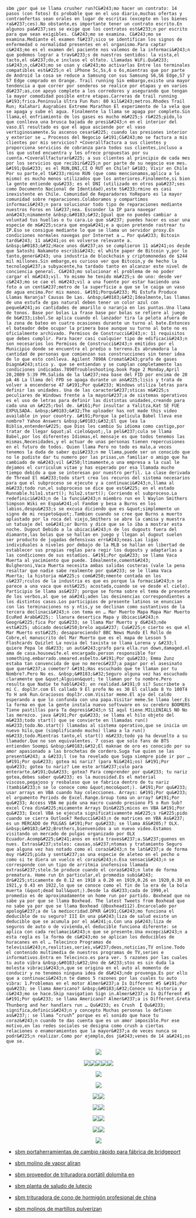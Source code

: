 
```
sbm ¿por qué se llama crusher run?C&#243;mo hacer un contrato: 14 pasos (con fotos) Es probable que en el uso diario,muchas ofertas y contraofertas sean orales en lugar de escritas (excepto en los bienes ra&#237;ces).No obstante,es importante tener un contrato escrito.En algunos pa&#237;ses se exige que los contratos est&#233;n por escrito para que sean exigibles. C&#243;mo se examina. C&#243;mo se examina.Mediante el examen f&#237;sico se identifican los signos de enfermedad o normalidad presentes en el organismo.Para captar c&#243;mo es el examen del paciente nos valemos de la informaci&#243;n que podemos lograr a trav&#233;s de nuestros sentidos: la vista,el tacto,el o&#237;do,e incluso el olfato. Llamadas WiFi.Qu&#233; s&#243;n,c&#243;mo se usan y c&#243;mo activarlas Entre los terminales compatibles est&#225;n el iPhone 5c,5s,6 o 6s,mientras que por parte de Android la cosa se reduce a Samsung con sus Samsung S6,S6 Edge,S7 y S7 Edge comprado en Orange. Trail running Sin embargo,existe una mayor tendencia a que correr por senderos se realice por etapas y en varios d&#237;as,con apoyo completo a los corredores y asegurando que tengan la mayor comodidad posible entre etapas.Carreras de trail running &#193;frica.Peninsula Ultra Fun Run: 80 kil&#243;metros.Rhodes Trail Run; Kalahari Augrabies Extreme Marathon El experimento de la vela que se apaga y sube el agua. Finalmente la llama se apaga por completo.Sin llama,el enfriamiento de los gases es mucho m&#225;s r&#225;pido,lo que conlleva una brusca bajada de presi&#243;n en el interior del vaso.El resultado es que el agua asciende por el vaso vertiginosamente.Su ascenso cesar&#225; cuando las presiones interior y exterior se … Procesos del Negocio &#191;C&#243;mo se factura a mis clientes por mis servicios? •Coverallfactura a sus clientes y proporciona servicios de cobranza para todos sus clientes,incluso a los que usted encuentra y les ofrece propuestas por su cuenta.•Coverallfacturar&#225; a sus clientes al principio de cada mes por los servicios que recibir&#225;n por parte de su negocio ese mes. &#191;Qu&#233; es el RUN,DNI,CI O RUT en Chile? &#183; Vivir en Chile Por su parte,el t&#233;rmino RUN (que como mencionamos,aplica a lo mismo) es mucho menos utilizados que los anteriores.Finalmente,si bien la gente entiende qu&#233; es el DNI (utilizado en otros pa&#237;ses como Documento Nacional de Identidad),este t&#233;rmino es casi inexistente en Chile. Comunidad de Reparadores YoReparo es la mayor comunidad sobre reparaciones.Colaboramos y compartimos informaci&#243;n para solucionar todo tipo de reparaciones mediante nuestros Foros en l&#237;nea. Esconder la IP para navegar an&#243;nimamente &nbsp;&#0183;&#32;Igual que no puedes cambiar a voluntad tus huellas o tu cara.Lo que s&#237; puedes hacer es usar una especie de m&#225;scara que enga&#241;e a quien pretende rastrear tu IP.Eso se consigue mediante lo que se llama un servidor proxy.En condiciones normales navegas por Internet a … Por qu&#233; Bitcoin tard&#243; 11 a&#241;os en volverse relevante a. &nbsp;&#0183;&#32;Hace unos d&#237;as se cumplieron 11 a&#241;os desde que Satoshi Nakamoto escribi&#243; el white paper de Bitcoin y,por lo tanto,gener&#243; una industria de blockchain y criptomonedas de $244 mil millones.Sin embargo,es curioso ver que Bitcoin,y de hecho la tecnolog&#237;a subyacente,ha tardado tanto en alcanzar este nivel de conciencia general. C&#243;mo solucionar el problema de no poder cargar el m&#243;vil. Yo mismo he tenido m&#225;s de uno: desde ver c&#243;mo se cae el m&#243;vil a una fuente por estar haciendo una foto a un cent&#237;metro de la superficie a que se le caiga un vaso de agua encima.Por mis manos. &#191;Porqu&#233; Mi Estufa Produce Llamas Naranja? Causas De Las. &nbsp;&#0183;&#32;Idealmente,las llamas de una estufa de gas natural deben tener un color azul con peque&#241;as cantidades de amarillo o naranja en las puntas.Una llama de tonos. Base por bolas La frase base por bolas se refiere al juego de b&#233;isbol.Se aplica cuando el lanzador tira la pelota afuera de la zona de bateo en cuatro ocasiones durante un turno al bate.Entonces el bateador debe ocupar la primera base aunque su turno al bate no es oficialmente archivado. Permisos de Construcci&#243;n: 11 requisitos que debes cumplir. Para hacer casi cualquier tipo de edificaci&#243;n son necesarios los Permisos de Construcci&#243;n emitidos por el Municipio donde se encuentra el predio o terreno.Es abrumadora la cantidad de personas que comienzan sus construcciones sin tener idea de lo que esto conlleva. Agilent 7890A Cromat&#243;grafo de gases Diagn&#243;stico y. que se entiendan y se cumplan completamente las condiciones indicadas.7890Troubleshooting.book Page 2 Monday,April 20,2009 5:39 PM.Salida de la l&#237;nea base del FID por encima de 20 pA 46 La llama del FPD se apaga durante un an&#225;lisis y trata de volver a encenderse 47 &#191;Por qu&#233; Windows utiliza letras para definir las unidades. Una de las caracter&#237;sticas m&#225;s peculiares de Windows frente a la mayor&#237;a de sistemas operativos es el uso de letras para definir las distintas unidades,creando para cada una un &#225;rbol de. &#161;Por insultar a Yalitza,Kat SE FUE EXPULSADA. &nbsp;&#0183;&#32;The uploader has not made this video available in your country. &#191;Porque la pelicula Babel lleva ese nombre? Yahoo Answers &nbsp;&#0183;&#32;El que lea la Biblia,entender&#225; que Dios les cambio Su idioma como castigo,por tratar de llegar &quot;al cielo&quot;,la pel&#237;cula se llama Babel,por los diferentes Idiomas,el mensaje es que todos tenemos las mismas,Necesidades,y el actuar de unas personas tienen repercusiones en el futuro de todos. Quien llama Pero no todo es malo,a veces tenemos la duda de saber qui&#233;n me llama,puede ser un conocido que no le pudiste dar tu numero por las prisas,un familiar o amigo que ha cambiado de m&#243;vil &#250;ltimamente,o una empresa a la cual le dejamos el curriculum vitae y has esperado por esa llamada mucho tiempo debido a que se interesan por nuestro perfil. La clase derivada de Thread El m&#233;todo start crea los recuros del sistema necesarios para que el subproceso se ejecute y a continuaci&#243;n,llama al m&#233;todo run,el subproceso se dice que est&#225; en el estado Runnable.hilo1.start(); hilo2.start(); Corriendo el subproceso.La redefinici&#243;n de la funci&#243;n miembro run en l Waylon Smithers Simpson Wiki en Espa&#241;ol Fandom y besa a Burns en los labios,despu&#233;s se excusa diciendo que es &quot;simplemente un signo de mi respeto&quot;.Tambien cuando se cree que Burns a muerto aplastado por la roca del viejo,Smithers se abre la camisa y muestra un tatuaje del se&#241;or Burns y dice que se lo iba a mostrar esta noche. Dugout Debido a la ubicaci&#243;n de los dugouts fuera del diamante,las bolas que se hallan en juego y llegan al dugout suelen ser producto de jugadas defensivas err&#243;neas.Las ligas individuales a niveles por debajo de la MLB se hallan en libertad de establecer sus propias reglas para regir los dugouts y adaptarlas a las condiciones de sus estadios. &#191;Por qu&#233; se llama Vaca Muerta al yacimiento que puede. Idealmente,coment&#243; Bulgheroni,Vaca Muerta necesita ambas salidas costeras (vale la pena resaltar que nadie sabe realmente por qu&#233; se le llama Vaca Muerta; la historia m&#225;s com&#250;nmente contada en los c&#237;rculos de la industria es que es porque la formaci&#243;n se parece a una vaca que est&#225; acostada,cuando se ve desde el cielo). Participio Se llama as&#237; porque se forma sobre el tema de presente de los verbos,al que se a&#241;aden las desinencias correspondientes a los distintos casos.Los participios de presente latinos se enuncian con las terminaciones ns y ntis,y se declinan como sustantivos de la tercera declinaci&#243;n con tema en … Mar Muerto Mapa Mapa Mar Muerto EcuRed Arab&#225;: llanura desertica Mapa y Ubicaci&#243;n Geogr&#225;fica Por qu&#233; se llama Mar Muerto y d&#243;nde est&#225; ubicado desc&#250;brelo aqu&#237; Cu&#225;n cierto es que el Mar Muerto est&#225; desapareciendo? BBC News Mundo El Rollo de Cobre,el manuscrito del Mar Muerto que es el mapa de Lesson 5 Flashcards Quizlet La novia del taxista se llama Lorena y &#233;l quiere Pepa le d&#233; un aut&#243;grafo para ella.run down,damaged.el ama de casa.housewife.el encargado.person responsible for something.embarrado.smeared.esbelto.&#191;Por qu&#233; Emma Zunz estaba tan convencida de que no merec&#237;a pagar por el asesinato que quer&#237;a cometer? &#191;Has escuchado que te llaman por tu Nombre?.Pero No es. &nbsp;&#0183;&#32;Seguro alguna vez has escuchado claramente que &quot;Alguien&quot; te llaman por tu nombre.Pero resulta que Nadie te habl&#243; en realidad.&#191;O si? Suscribete a mi C. dopl3r.com El callado 9 El profe No es 30 El callado 8 Yo 100T4 To H ank Run.Graciosos dopl3r.com.Visitar meme.El ajo del caldo esperando a que lo confunda con una papa.Visitar meme.Se llama leer.Es la forma en que la gente instala nuevo softvware en su cerebro BOOMERS Tiene pastillas para Ta depresi&#243;n SI aqul tiene.MILLENIALS NO No las merezco. java &#191;Por qu&#233; se llama el hilo objeto del m&#233;todo start() que se convierte en llamadas run() m&#233;todo.No.start() llamadas al sistema operativo,que se inicia un nuevo hilo,que (simplificando mucho) llama a la run() m&#233;todo.Mientras tanto,el start() m&#233;todo ya ha devuelto a su llamador.Que no son equivalentes. 7 cosas que solo fans de BTS entienden Soompi &nbsp;&#0183;&#32;El maknae de oro es conocido por su amor apasionado a las brochetas de cordero.Suga fue quien se las present&#243; a &#233;l (se ha revelado que Suga siempre pide ir por … &#191;Por qu&#233; gotea mi nariz? (para Ni&#241;os) &#191;Por qu&#233; gotea tu nariz? Lee este art&#237;culo para enterarte.&#191;Qu&#233; gotea? Para comprender por qu&#233; tu nariz gotea,debes saber qu&#233; es la mucosidad.Es el material viscoso,pegajoso y resbaloso que se fabrica dentro de tu nariz (tambi&#233;n se lo conoce como &quot;moco&quot;). &#191;Por qu&#233; usar arrays en VBA cuando hay colecciones. Arrays: &#191;Por qu&#233; el argumento Periods de Excel.Range.Group toma un array? &#191;Por qu&#233; Access VBA me pide una macro cuando presiono F5 o Run Sub? excel Crea din&#225;micamente Arrays Din&#225;micos en VBA &#191;Por qu&#233; Excel VBA se ejecuta significativamente m&#225;s r&#225;pido cuando se cierra Outlook? Reducci&#243;n de matrices en VBA As&#237; es un MERCADO de PULGAS &#191;Por qu&#233; se llama AS&#205;? OLX. &nbsp;&#0183;&#32;Brothers,bienvenidos a un nuevo video.Estamos visitando un mercado de pulgas organizado por OLX Ecuador.Acomp&#225;&#241;anos en esta traves&#237;a.S&#237;guenos en nues. Extras&#237;stoles: causas,s&#237;ntomas y tratamiento Seguro que alguna vez has notado como el coraz&#243;n te lat&#237;a de forma muy r&#225;pida y sent&#237;as una especie de aleteo en el pecho o como si te diera un vuelco el coraz&#243;n.Esa sensaci&#243;n se corresponde con un tipo de arritmia inofensiva llamada extras&#237;stole.Se produce cuando el coraz&#243;n late de forma prematura. Home run En particular,el promedio subi&#243; dr&#225;sticamente de 0.12 en 1918 a 0.20 en 1919,0.26 en 1920,0.38 en 1921,y 0.43 en 1922,lo que se conoce como el fin de la era de la bola muerta (&quot;dead ball&quot;).Desde la d&#233;cada de 1990,el promedio es de aproximadamente un home run por partido. Boxhead que no sabe ya por que se llama Boxhead. The latest Tweets from Boxhead que no sabe ya por que se llama Boxhead (@boxhead112).Encarcelado por apolog&#237;a de la mediocridad.DPKR &#191;C&#243;mo funciona el deducible de su seguro? III En una p&#243;liza de salud existe un deducible que se acumula por el a&#241;o.Con una p&#243;liza de seguros de auto o de vivienda,el deducible funciona diferente: se aplica con cada reclamaci&#243;n que se presente.Una excepci&#243;n a esta regla es la forma de c&#243;mo se aplican los deducibles de huracanes en el … Telecinco Programas de televisi&#243;n,realities,series,v&#237;deos,noticias,TV online.Todo el contenido multimedia de nuestros programas de TV,series e informativos.Entra en Telecinco.es para ver. 5 razones por las cuales tu auto vibra &nbsp;&#0183;&#32;Uno de &#233;stos es sin duda la molesta vibraci&#243;n,que se origina en el auto al momento de conducir y no tenemos ninguna idea de d&#243;nde provenga.Es por ello que a continuaci&#243;n te damos 5 razones por las cuales tu auto vibra: 1.Problemas en el motor Almer&#237;a Is Different #5 &#191;Por qu&#233; se llama Americano? &nbsp;&#0183;&#32;Conoce su historia y c&#243;mo se hace.Skip navigation Sign in.Almer&#237;a Is Different #5 &#191;Por qu&#233; se llama Americano? Almer&#237;a is Different.Greta Thunberg and her handlers run … Qu&#233; es Crush 【 Qu&#233; significa,definici&#243;n y concepto Muchas personas lo definen as&#237;: se llama “crush” porque es el sonido que hace tu coraz&#243;n cuando te das cuenta que es un amor imposible.Por ese motivo,en las redes sociales se designa como crush a ciertas relaciones o enamoramientos que la mayor&#237;a de veces nunca se podr&#225;n realizar.Como por ejemplo,dos j&#243;venes de 14 a&#241;os que se. 
```

<div align="center">

<a href="https://es-crusher.shibang-china.com/github&k=sbm+%C2%BFpor+qu%C3%A9+se+llama+crusher+run%3F"><img src="https://static.shibang-china.com/es/crusher/logo.jpg"></a>

<a href="https://es-crusher.shibang-china.com/github&k=sbm+%C2%BFpor+qu%C3%A9+se+llama+crusher+run%3F"><img src="https://static.shibang-china.com/es/crusher/index.jpg"></a><a href="https://es-crusher.shibang-china.com/material.htmlgithub&k=sbm+%C2%BFpor+qu%C3%A9+se+llama+crusher+run%3F"><img src="https://static.shibang-china.com/es/crusher/material.jpg"></a><a href="https://es-crusher.shibang-china.com/application.htmlgithub&k=sbm+%C2%BFpor+qu%C3%A9+se+llama+crusher+run%3F"><img src="https://static.shibang-china.com/es/crusher/application.jpg"></a><a href="https://es-crusher.shibang-china.com/aboutus.htmlgithub&k=sbm+%C2%BFpor+qu%C3%A9+se+llama+crusher+run%3F"><img src="https://static.shibang-china.com/es/crusher/aboutus.jpg"></a><a href="https://es-crusher.shibang-china.com/contact.htmlgithub&k=sbm+%C2%BFpor+qu%C3%A9+se+llama+crusher+run%3F"><img src="https://static.shibang-china.com/es/crusher/contact.jpg"></a>

<a href="https://es-crusher.shibang-china.com/github&k=sbm+%C2%BFpor+qu%C3%A9+se+llama+crusher+run%3F"><img src="https://static.shibang-china.com/es/crusher/banner.jpg"></a>

<a href="https://swt.shibang-china.com/github&k=sbm+%C2%BFpor+qu%C3%A9+se+llama+crusher+run%3F"><img src="https://static.shibang-china.com/es/crusher/text.jpg"></a>

<a href="https://swt.shibang-china.com/github&k=sbm+%C2%BFpor+qu%C3%A9+se+llama+crusher+run%3F"><img src="https://static.shibang-china.com/es/crusher/chat.jpg"></a><a href="https://es-crusher.shibang-china.com/contact.htmlgithub&k=sbm+%C2%BFpor+qu%C3%A9+se+llama+crusher+run%3F"><img src="https://static.shibang-china.com/es/crusher/message.jpg"></a>

<a href="https://es-crusher.shibang-china.com/products/pe.htmlgithub&k=sbm+%C2%BFpor+qu%C3%A9+se+llama+crusher+run%3F"><img src="https://static.shibang-china.com/es/crusher/pe.jpg"></a><a href="https://es-crusher.shibang-china.com/products/pf.htmlgithub&k=sbm+%C2%BFpor+qu%C3%A9+se+llama+crusher+run%3F"><img src="https://static.shibang-china.com/es/crusher/pf.jpg"></a>

<a href="https://es-crusher.shibang-china.com/products/hpt.htmlgithub&k=sbm+%C2%BFpor+qu%C3%A9+se+llama+crusher+run%3F"><img src="https://static.shibang-china.com/es/crusher/hpt.jpg"></a><a href="https://es-crusher.shibang-china.com/products/vsi.htmlgithub&k=sbm+%C2%BFpor+qu%C3%A9+se+llama+crusher+run%3F"><img src="https://static.shibang-china.com/es/crusher/vsi.jpg"></a>

<a href="https://es-crusher.shibang-china.com/products/klv.htmlgithub&k=sbm+%C2%BFpor+qu%C3%A9+se+llama+crusher+run%3F"><img src="https://static.shibang-china.com/es/crusher/klv.jpg"></a><a href="https://es-crusher.shibang-china.com/products/portable.htmlgithub&k=sbm+%C2%BFpor+qu%C3%A9+se+llama+crusher+run%3F"><img src="https://static.shibang-china.com/es/crusher/portable.jpg"></a>

<a href="https://swt.shibang-china.com/github&k=sbm+%C2%BFpor+qu%C3%A9+se+llama+crusher+run%3F"><img src="https://static.shibang-china.com/es/crusher/case.jpg"></a>

</div>


* [sbm portaherramientas de cambio rápido para fábrica de bridgeport](sbm%20portaherramientas%20de%20cambio%20r%C3%A1pido%20para%20f%C3%A1brica%20de%20bridgeport.md)

* [sbm molino de vapor aliran](sbm%20molino%20de%20vapor%20aliran.md)

* [sbm proveedor de trituradora portátil dolomita en](sbm%20proveedor%20de%20trituradora%20port%C3%A1til%20dolomita%20en.md)

* [sbm planta de saludo de lutecio](sbm%20planta%20de%20saludo%20de%20lutecio.md)

* [sbm trituradora de cono de hormigón profesional de china](sbm%20trituradora%20de%20cono%20de%20hormig%C3%B3n%20profesional%20de%20china.md)

* [sbm molinos de martillos pulverizan](sbm%20molinos%20de%20martillos%20pulverizan.md)